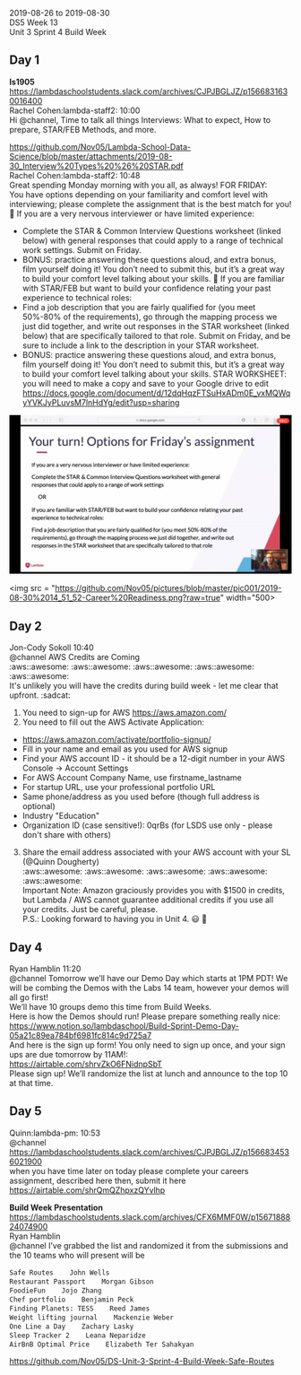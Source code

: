 2019-08-26 to 2019-08-30   
DS5 Week 13   
Unit 3 Sprint 4 Build Week    

## Day 1  

**ls1905**  
https://lambdaschoolstudents.slack.com/archives/CJPJBGLJZ/p1566831630016400  
Rachel Cohen:lambda-staff2: 10:00   
Hi @channel, Time to talk all things Interviews: What to expect, How to prepare, STAR/FEB Methods, and more.  

https://github.com/Nov05/Lambda-School-Data-Science/blob/master/attachments/2019-08-30_Interview%20Types%20%26%20STAR.pdf  
Rachel Cohen:lambda-staff2: 10:48   
Great spending Monday morning with you all, as always! FOR FRIDAY:   
You have options depending on your familiarity and comfort level with interviewing; please complete the assignment that is the best match for you!
:small_blue_diamond: If you are a very nervous interviewer or have limited experience:   
- Complete the STAR & Common Interview Questions worksheet (linked below) with general responses that could apply to a range of technical work settings. Submit on Friday.
- BONUS: practice answering these questions aloud, and extra bonus, film yourself doing it! You don’t need to submit this, but it’s a great way to build your comfort level talking about your skills.
:small_blue_diamond: If you are familiar with STAR/FEB but want to build your confidence relating your past experience to technical roles:
- Find a job description that you are fairly qualified for (you meet 50%-80% of the requirements), go through the mapping process we just did together, and write out responses in the STAR worksheet (linked below) that are specifically tailored to that role. Submit on Friday, and be sure to include a link to the description in your STAR worksheet.
- BONUS: practice answering these questions aloud, and extra bonus, film yourself doing it! You don’t need to submit this, but it’s a great way to build your comfort level talking about your skills.
STAR WORKSHEET: you will need to make a copy and save to your Google drive to edit   
https://docs.google.com/document/d/12dqHqzFTSuHxADm0E_vxMQWqyYVKJyPLuvsM7lnHdYg/edit?usp=sharing   

<img src="https://github.com/Nov05/pictures/blob/master/pic001/Image%20from%20iOS.png?raw=true">

<img src = "https://github.com/Nov05/pictures/blob/master/pic001/2019-08-30%2014_51_52-Career%20Readiness.png?raw=true" width="500>  

## Day 2 

Jon-Cody Sokoll 10:40  
@channel AWS Credits are Coming  
:aws::awesome: :aws::awesome: :aws::awesome: :aws::awesome: :aws::awesome:  
It's unlikely you will have the credits during build week - let me clear that upfront. :sadcat:
1. You need to sign-up for AWS https://aws.amazon.com/  
2. You need to fill out the AWS Activate Application:   
-  https://aws.amazon.com/activate/portfolio-signup/  
- Fill in your name and email as you used for AWS signup  
- Find your AWS account ID - it should be a 12-digit number in your AWS Console -> Account Settings  
- For AWS Account Company Name, use firstname_lastname  
- For startup URL, use your professional portfolio URL  
- Same phone/address as you used before (though full address is optional)  
- Industry "Education"  
- Organization ID (case sensitive!): 0qrBs (for LSDS use only - please don't share with others)  
3. Share the email address associated with your AWS account with your SL (@Quinn Dougherty)    
:aws::awesome: :aws::awesome: :aws::awesome: :aws::awesome: :aws::awesome:  
Important Note: Amazon graciously provides you with $1500 in credits, but Lambda / AWS cannot guarantee  additional credits  if you use all your credits. Just be careful, please.  
P.S.: Looking forward to having you in Unit 4. :smiley: :brain:   

## Day 4

Ryan Hamblin 11:20   
@channel Tomorrow we’ll have our Demo Day which starts at 1PM PDT! We will be combing the Demos with the Labs 14 team, however your demos will all go first!   
We’ll have 10 groups demo this time from Build Weeks.   
Here is how the Demos should run! Please prepare something really nice:    
https://www.notion.so/lambdaschool/Build-Sprint-Demo-Day-05a21c89ea784bf6981fc814c9d725a7  
And here is the sign up form! You only need to sign up once, and your sign ups are due tomorrow by 11AM!:    
https://airtable.com/shrvZkO6FNidnpSbT   
Please sign up! We’ll randomize the list at lunch and announce to the top 10 at that time.    

## Day 5  

Quinn:lambda-pm: 10:53    
@channel https://lambdaschoolstudents.slack.com/archives/CJPJBGLJZ/p1566834536021900     
when you have time later on today please complete your careers assignment, described here
then, submit it here https://airtable.com/shrQmQZhpxzQYvlhp    

**Build Week Presentation**   
https://lambdaschoolstudents.slack.com/archives/CFX6MMF0W/p1567188824074900    
Ryan Hamblin   
@channel I’ve grabbed the list and randomized it from the submissions and the 10 teams who will present will be
```
Safe Routes    John Wells
Restaurant Passport    Morgan Gibson
FoodieFun    Jojo Zhang
Chef portfolio    Benjamin Peck
Finding Planets: TESS    Reed James
Weight lifting journal    Mackenzie Weber
One Line a Day    Zachary Lasky
Sleep Tracker 2    Leana Neparidze
AirBnB Optimal Price    Elizabeth Ter Sahakyan
```

https://github.com/Nov05/DS-Unit-3-Sprint-4-Build-Week-Safe-Routes  

